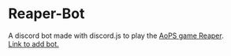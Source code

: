 # Reaper-Bot
A discord bot made with discord.js to play the <a href="https://artofproblemsolving.com/reaper">AoPS game Reaper</a>.<br>
<a href="https://discord.com/api/oauth2/authorize?client_id=837824211879591986&permissions=2147485696&scope=bot">Link to add bot.</a>
